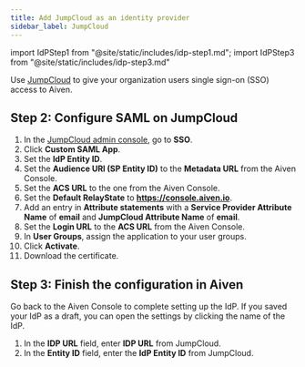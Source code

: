 ```yaml
---
title: Add JumpCloud as an identity provider
sidebar_label: JumpCloud
---
```

<!-- vale off -->
import IdPStep1 from "@site/static/includes/idp-step1.md";
import IdPStep3 from "@site/static/includes/idp-step3.md"

<!-- vale on -->

Use [JumpCloud](https://jumpcloud.com/) to give your organization users single sign-on (SSO) access to Aiven.

<IdPStep1/>

## Step 2: Configure SAML on JumpCloud

1. In the [JumpCloud admin console](https://console.jumpcloud.com/login),
   go to **SSO**.
1. Click **Custom SAML App**.
1. Set the **IdP Entity ID**.
1. Set the **Audience URI (SP Entity ID)** to the **Metadata URL** from the
   Aiven Console.
1. Set the **ACS URL** to the one from the Aiven Console.
1. Set the **Default RelayState** to **https://console.aiven.io**.
1. Add an entry in **Attribute statements** with a **Service Provider Attribute Name**
   of **email** and **JumpCloud Attribute Name** of **email**.
1. Set the **Login URL** to the **ACS URL** from the Aiven Console.
1. In **User Groups**, assign the application to your user groups.
1. Click **Activate**.
1. Download the certificate.

## Step 3: Finish the configuration in Aiven

Go back to the Aiven Console to complete setting up the IdP. If you saved your IdP as a
draft, you can open the settings by clicking the name of the IdP.

1. In the **IDP URL** field, enter **IDP URL** from JumpCloud.
1. In the **Entity ID** field, enter the **IdP Entity ID** from JumpCloud.
<IdPStep3/>
